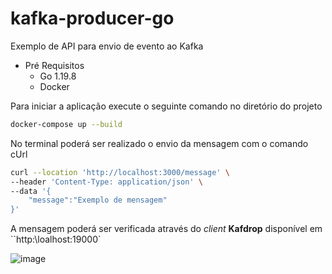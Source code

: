 # kafka-producer-go
Exemplo de API para envio de evento ao Kafka

- Pré Requisitos
  - Go 1.19.8
  - Docker
  
Para iniciar a aplicação execute o seguinte comando no diretório do projeto

~~~ bash
docker-compose up --build
~~~

No terminal poderá ser realizado o envio da mensagem com o comando cUrl

~~~ bash
curl --location 'http://localhost:3000/message' \
--header 'Content-Type: application/json' \
--data '{
    "message":"Exemplo de mensagem"
}'
~~~

A mensagem poderá ser verificada através do _client_ **Kafdrop** disponível em ``http:\\loalhost:19000`

![image](https://user-images.githubusercontent.com/18493760/234979404-02f783af-be19-4b8b-8acf-84be9e4d522c.png)
